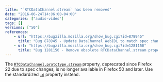 ```yaml
---
title: "`RTCDataChannel.stream` has been removed"
date: "2016-06-24T14:06:00-04:00"
categories: ["audio-video"]
tags: []
versions: ["50"]
references:
    - url: "https://bugzilla.mozilla.org/show_bug.cgi?id=878945"
      title: "Bug 878945 - Update DataChannel WebIDL to match spec changes (renaming dictionary values)"
    - url: "https://bugzilla.mozilla.org/show_bug.cgi?id=1281150"
      title: "Bug 1281150 - Remove obsolete RTCDataChannel.stream property"
---
```

The [`RTCDataChannel.prototype.stream`](https://developer.mozilla.org/en-US/docs/Web/API/RTCDataChannel/stream) property, deprecated since Firefox 22 due to spec changes, is no longer available in Firefox 50 and later. Use the standardized [`id`](https://developer.mozilla.org/en-US/docs/Web/API/RTCDataChannel/id) property instead.
